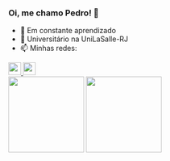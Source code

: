 ### Oi, me chamo Pedro! 👋

- 🌱 Em constante aprendizado
- 📖 Universitário na UniLaSalle-RJ
- 📫 Minhas redes:
<div>
  <a>
    <a href="https://www.linkedin.com/in/pedro-guilherme-sena-922585215/">
    <img height="25cm"src="https://img.shields.io/badge/LinkedIn-0077B5?style=for-the-badge&logo=linkedin&logoColor=white">
      </a>
      <a href="https://www.instagram.com/seupedrx/">
         <img height="25cm"src="https://img.shields.io/badge/Instagram-%23E4405F.svg?style=for-the-badge&logo=Instagram&logoColor=white">
      </a>
    
  </a>
</div>
<div>
  <a>
    <img height="150cm"src="https://github-readme-stats.vercel.app/api?username=eupedrx&show_icons=true&theme=dark"/>
    <img height="150cm"src="https://github-readme-stats.vercel.app/api/top-langs/?username=eupedrx&layout=compact&theme=dark"/>
  </a>
</div>
<!--
- 🔭 I’m currently working on ...
- 🌱 I’m currently learning ...
- 👯 I’m looking to collaborate on ...
- 🤔 I’m looking for help with ...
- 💬 Ask me about ...
- 📫 How to reach me: ...
- 😄 Pronouns: ...
- ⚡ Fun fact: ...
-->

